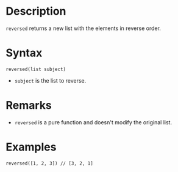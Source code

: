 # Description

`reversed` returns a new list with the elements in reverse order.

# Syntax

```step
reversed(list subject)
```

- `subject` is the list to reverse.

# Remarks

- `reversed` is a pure function and doesn't modify the original list.

# Examples

```step
reversed([1, 2, 3]) // [3, 2, 1]
```

